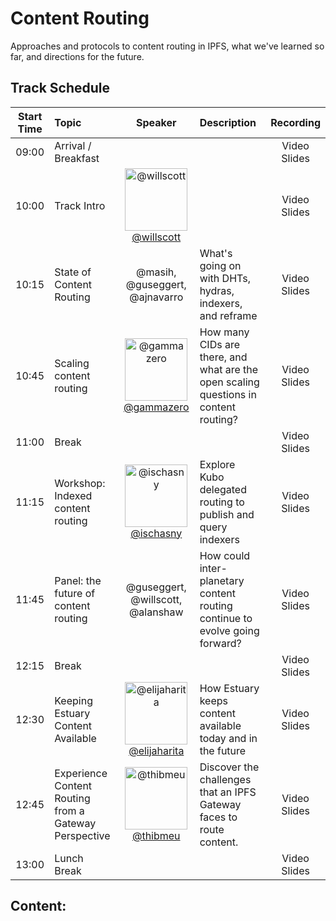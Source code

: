 
# Content Routing

Approaches and protocols to content routing in IPFS, what we've learned so far, and directions for the future.

## Track Schedule

| Start Time | Topic | Speaker | Description | Recording |
| :------:   | :---- | :-----: | :---------- | :-------: |
| 09:00 | Arrival / Breakfast |  |  | Video<br>Slides |
| 10:00 | Track Intro | <a href="https://github.com/willscott"><img src="https://github.com/willscott.png?size=200" alt="@willscott" width="100" /></a><br>[@willscott](https://github.com/willscott) |  | Video<br>Slides |
| 10:15 | State of Content Routing | @masih, @guseggert, @ajnavarro | What's going on with DHTs, hydras, indexers, and reframe | Video<br>Slides |
| 10:45 | Scaling content routing | <a href="https://github.com/gammazero"><img src="https://github.com/gammazero.png?size=200" alt="@gammazero" width="100" /></a><br>[@gammazero](https://github.com/gammazero) | How many CIDs are there, and what are the open scaling questions in content routing? | Video<br>Slides |
| 11:00 | Break |  |  | Video<br>Slides |
| 11:15 | Workshop: Indexed content routing | <a href="https://github.com/ischasny"><img src="https://github.com/ischasny.png?size=200" alt="@ischasny" width="100" /></a><br>[@ischasny](https://github.com/ischasny) | Explore Kubo delegated routing to publish and query indexers | Video<br>Slides |
| 11:45 | Panel: the future of content routing | @guseggert, @willscott, @alanshaw | How could inter-planetary content routing continue to evolve going forward? | Video<br>Slides |
| 12:15 | Break |  |  | Video<br>Slides |
| 12:30 | Keeping Estuary Content Available | <a href="https://github.com/elijaharita"><img src="https://github.com/elijaharita.png?size=200" alt="@elijaharita" width="100" /></a><br>[@elijaharita](https://github.com/elijaharita) | How Estuary keeps content available today and in the future | Video<br>Slides |
| 12:45 | Experience Content Routing from a Gateway Perspective | <a href="https://github.com/thibmeu"><img src="https://github.com/thibmeu.png?size=200" alt="@thibmeu" width="100" /></a><br>[@thibmeu](https://github.com/thibmeu) | Discover the challenges that an IPFS Gateway faces to route content. | Video<br>Slides |
| 13:00 | Lunch Break |  |  | Video<br>Slides |

## Content: